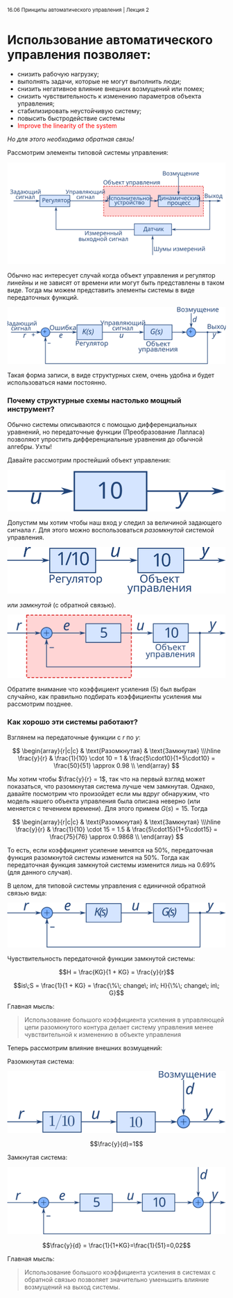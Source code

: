 <sup>16.06 Принципы автоматического управления | Лекция 2</sup>

# Использование автоматического управления позволяет:

*   cнизить рабочую нагрузку;
*   выполнять задачи, которые не могут выполнить люди;
*   снизить негативное влияние внешних возмущений или помех;
*   снизить чувствительность к изменению параметров объекта управления;
*   стабилизировать неустойчивую систему;
*   повысить быстродействие системы
*   <span style="color:red">Improve the linearity of the system</span>

_Но для этого необходима обратная связь!_

Рассмотрим элементы типовой системы управления:

![Структурная схема](images/2/2-structual-scheme.svg)

Обычно нас интересует случай когда объект управления и регулятор линейны и не зависят от времени или могут быть представлены в таком виде. Тогда мы можем представить элементы системы в виде передаточных функций.

![Компоненты передаточной функции](images/2/2-transfer-function-components.svg)

Такая форма записи, в виде структурных схем, очень удобна и будет использоваться нами постоянно.

### Почему структурные схемы настолько мощный инструмент?

 Обычно системы описываются с помощью дифференциальных уравнений, но передаточные функции (Преобразование Лапласа) позволяют упростить дифференциальные уравнения до обычной алгебры. Ухты!

Давайте рассмотрим простейший объект управления:

![Объект управления](images/2/2-simple-plant.svg)

Допустим мы хотим чтобы наш вход $y$ следил за величиной задающего сигнала $r$.
Для этого можно воспользоваться _разомкнутой_ системой управления.

![Прямое управление](images/2/2-open-loop.svg)

или _замкнутой_ (с обратной связью).

![Управление с обратной связью](images/2/2-closed-loop.svg)

Обратите внимание что коэффициент усиления (5) был выбран случайно, как
правильно подбирать коэффициенты усиления мы рассмотрим позднее.

### Как хорошо эти системы работают?

Взглянем на передаточные функции с $r$ по $y$:

$$
\begin{array}{r|c|c}
 & \text{Разомкнутая} & \text{Замкнутая} \\\hline
\frac{y}{r}  & \frac{1}{10} \cdot 10 = 1  & \frac{5\cdot10}{1+5\cdot10} = \frac{50}{51} \approx 0.98 \\
\end{array}
$$

Мы хотим чтобы $\frac{y}{r} = 1$, так что на первый взгляд может показаться, что разомкнутая система лучше чем замкнутая. Однако, давайте посмотрим что произойдет если мы вдруг обнаружим, что модель нашего объекта управления была описана неверно (или меняется с течением времени). Для этого примем $G(s) = 15$. Тогда

$$
\begin{array}{r|c|c}
& \text{Разомкнутая} & \text{Замкнутая} \\\hline
\frac{y}{r} & \frac{1}{10} \cdot 15 = 1.5 & \frac{5\cdot15}{1+5\cdot15} = \frac{75}{76} \approx 0.9868 \\
\end{array}
$$

То есть, если коэффициент усиление менятся на 50%, передаточная функция
разомкнутой системы изменится на 50%. Тогда как передаточная функция замкнутой
системы изменится лишь на 0.69% (для данного случая).


В целом, для типовой системы управления с единичной обратной связью вида:

![Единичная обратная связь](images/2/2-unity-feedback-loop.svg)

Чувствительность передаточной функции замкнутой системы:

$$H = \frac{KG}{1 + KG} = \frac{y}{r}$$

$$is\;S = \frac{1}{1 + KG} = \frac{\%\; change\; in\; H}{\%\; change\; in\; G}$$


Главная мысль:
>Использование большого коэффициента усиления в управляющей цепи разомкнутого контура делает систему управления менее чувствительной к изменению в объекте управления

Теперь рассмотрим влияние внешних возмущений:

Разомкнутая система:

![Возмущение при прямом управлении](images/2/2-open-loop-disturbance.svg)

$$\frac{y}{d}=1$$

Замкнутая система:

![Возмущение при управлении с обратной связью](images/2/2-closed-loop-disturbance.svg)

$$\frac{y}{d} = \frac{1}{1+KG}=\frac{1}{51}=0,02$$


Главная мысль:
>Использование большого коэффициента усиления в системах с обратной связью позволяет значительно уменьшить влияние возмущений на выход системы.

